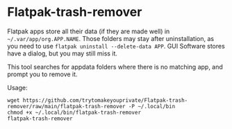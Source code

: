 # Flatpak-trash-remover
Flatpak apps store all their data (if they are made well) in `~/.var/app/org.APP.NAME`. Those folders may stay after uninstallation, as you need to use `flatpak uninstall --delete-data APP`. GUI Software stores have a dialog, but you may still miss it.

This tool searches for appdata folders where there is no matching app, and prompt you to remove it.

Usage:

```
wget https://github.com/trytomakeyouprivate/Flatpak-trash-remover/raw/main/flatpak-trash-remover -P ~/.local/bin
chmod +x ~/.local/bin/flatpak-trash-remover
flatpak-trash-remover
```
